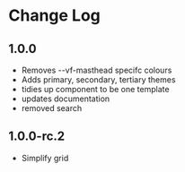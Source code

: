 # Change Log

## 1.0.0

* Removes --vf-masthead specifc colours
* Adds primary, secondary, tertiary themes
* tidies up component to be one template
* updates documentation
* removed search

## 1.0.0-rc.2

* Simplify grid
